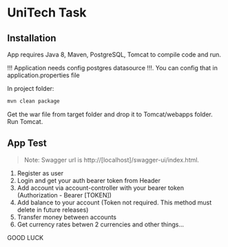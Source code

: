 # UniTech Task

## Installation

App requires Java 8, Maven, PostgreSQL, Tomcat to compile code and run.

!!! Application needs config postgres datasource !!!. You can config that in application.properties file

In project folder:
```sh
mvn clean package
```
Get the war file from target folder and drop it to Tomcat/webapps folder.
Run Tomcat.

## App Test

> Note: Swagger url is http://[localhost]/swagger-ui/index.html.

1. Register as user
2. Login and get your auth bearer token from Header
3. Add account via account-controller with your bearer token (Authorization - Bearer [TOKEN])
4. Add balance to your account (Token not required. This method must delete in future releases)
5. Transfer money between accounts
6. Get currency rates betwen 2 currencies and other things...

GOOD LUCK
